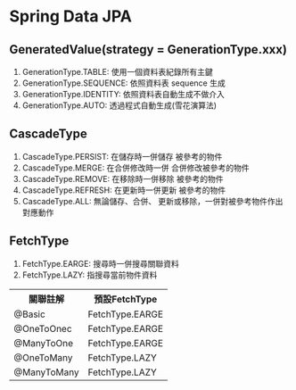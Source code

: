# Spring Data JPA
## GeneratedValue(strategy = GenerationType.xxx)
1. GenerationType.TABLE: 使用一個資料表紀錄所有主鍵
2. GenerationType.SEQUENCE: 依照資料表 sequence 生成
3. GenerationType.IDENTITY: 依照資料表自動生成不做介入
4. GenerationType.AUTO: 透過程式自動生成(雪花演算法)

## CascadeType
1. CascadeType.PERSIST: 在儲存時一併儲存 被參考的物件
2. CascadeType.MERGE: 在合併修改時一併 合併修改被參考的物件
3. CascadeType.REMOVE: 在移除時一併移除 被參考的物件
4. CascadeType.REFRESH: 在更新時一併更新 被參考的物件
5. CascadeType.ALL: 無論儲存、合併、 更新或移除，一併對被參考物件作出對應動作

## FetchType
1. FetchType.EARGE: 搜尋時一併搜尋關聯資料
2. 	FetchType.LAZY: 指搜尋當前物件資料
<table>
  <tr>
    <th>關聯註解</th>
    <th>預設FetchType</th>
  </tr>
  <tr>
    <td>@Basic</td>
    <td>FetchType.EARGE</td>
  </tr>
  <tr>
    <td>@OneToOnec</td>
    <td>FetchType.EARGE</td>
  </tr>
  <tr>
    <td>@ManyToOne</td>
    <td>FetchType.EARGE</td>
  </tr>
  <tr>
    <td>@OneToMany</td>
    <td>FetchType.LAZY</td>
  </tr>
  <tr>
    <td>@ManyToMany</td>
    <td>FetchType.LAZY</td>
  </tr>
</table>

